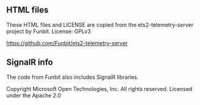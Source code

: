 ## HTML files
These HTML files and LICENSE are copied from the ets2-telemetry-server project by Funbit.
License: GPLv3

https://github.com/Funbit/ets2-telemetry-server


## SignalR info
The code from Funbit also includes SignalR libraries.

Copyright Microsoft Open Technologies, Inc. All rights reserved.
Licensed under the Apache 2.0
